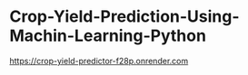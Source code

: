 # Crop-Yield-Prediction-Using-Machin-Learning-Python

https://crop-yield-predictor-f28p.onrender.com
